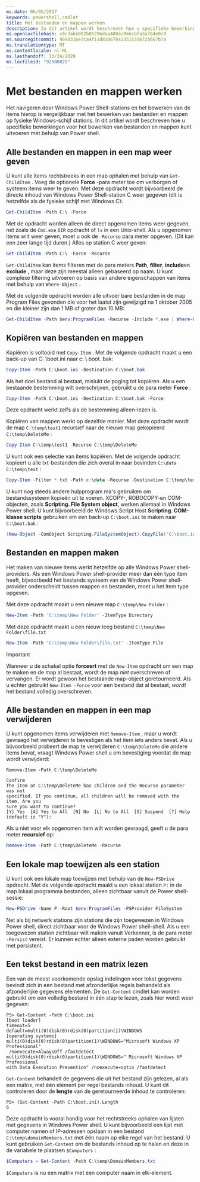 ```yaml
---
ms.date: 06/05/2017
keywords: powershell,cmdlet
title: Met bestanden en mappen werken
description: In dit artikel wordt beschreven hoe u specifieke bewerkingen voor het bewerken van bestanden en mappen kunt uitvoeren met behulp van Power shell.
ms.openlocfilehash: c0c3abb082b05296daa480ac06bcbfa3a784e0c9
ms.sourcegitcommit: 9080316e3ca4f11d83067b41351531672b667b7a
ms.translationtype: MT
ms.contentlocale: nl-NL
ms.lasthandoff: 10/24/2020
ms.locfileid: "92500025"
---
```

# <a name="working-with-files-and-folders"></a>Met bestanden en mappen werken

Het navigeren door Windows Power Shell-stations en het bewerken van de items hierop is vergelijkbaar met het bewerken van bestanden en mappen op fysieke Windows-schijf stations. In dit artikel wordt beschreven hoe u specifieke bewerkingen voor het bewerken van bestanden en mappen kunt uitvoeren met behulp van Power shell.

## <a name="listing-all-the-files-and-folders-within-a-folder"></a>Alle bestanden en mappen in een map weer geven

U kunt alle items rechtstreeks in een map ophalen met behulp van `Get-ChildItem` . Voeg de optionele **Force** -para meter toe om verborgen of systeem items weer te geven. Met deze opdracht wordt bijvoorbeeld de directe inhoud van Windows Power Shell-station C weer gegeven (dit is hetzelfde als de fysieke schijf met Windows C):

```powershell
Get-ChildItem -Path C:\ -Force
```

Met de opdracht worden alleen de direct opgenomen items weer gegeven, net zoals de `Cmd.exe` `DIR` opdracht of `ls` in een Unix-shell. Als u opgenomen items wilt weer geven, moet u ook de `-Recurse` para meter opgeven. (Dit kan een zeer lange tijd duren.) Alles op station C weer geven:

```powershell
Get-ChildItem -Path C:\ -Force -Recurse
```

`Get-ChildItem` kan items filteren met de para meters **Path**, **filter**, **include**en **exclude** , maar deze zijn meestal alleen gebaseerd op naam. U kunt complexe filtering uitvoeren op basis van andere eigenschappen van items met behulp van `Where-Object` .

Met de volgende opdracht worden alle uitvoer bare bestanden in de map Program Files gevonden die voor het laatst zijn gewijzigd na 1 oktober 2005 en die kleiner zijn dan 1 MB of groter dan 10 MB:

```powershell
Get-ChildItem -Path $env:ProgramFiles -Recurse -Include *.exe | Where-Object -FilterScript {($_.LastWriteTime -gt '2005-10-01') -and ($_.Length -ge 1mb) -and ($_.Length -le 10mb)}
```

## <a name="copying-files-and-folders"></a>Kopiëren van bestanden en mappen

Kopiëren is voltooid met `Copy-Item` . Met de volgende opdracht maakt u een back-up van C: \\boot.ini naar c: \\ boot. bak:

```powershell
Copy-Item -Path C:\boot.ini -Destination C:\boot.bak
```

Als het doel bestand al bestaat, mislukt de poging tot kopiëren. Als u een bestaande bestemming wilt overschrijven, gebruikt u de para meter **Force** :

```powershell
Copy-Item -Path C:\boot.ini -Destination C:\boot.bak -Force
```

Deze opdracht werkt zelfs als de bestemming alleen-lezen is.

Kopiëren van mappen werkt op dezelfde manier. Met deze opdracht wordt de map `C:\temp\test1` recursief naar de nieuwe map gekopieerd `C:\temp\DeleteMe` :

```powershell
Copy-Item C:\temp\test1 -Recurse C:\temp\DeleteMe
```

U kunt ook een selectie van items kopiëren. Met de volgende opdracht kopieert u alle txt-bestanden die zich overal in naar bevinden `C:\data` `C:\temp\text` :

```powershell
Copy-Item -Filter *.txt -Path c:\data -Recurse -Destination C:\temp\text
```

U kunt nog steeds andere hulpprogram ma's gebruiken om bestandssysteem kopieën uit te voeren. XCOPY-, ROBOCOPY-en COM-objecten, zoals **Scripting. File System object,** werken allemaal in Windows Power shell. U kunt bijvoorbeeld de Windows Script Host **Scripting. COM-klasse scripts** gebruiken om een back-up `C:\boot.ini` te maken naar `C:\boot.bak` :

```powershell
(New-Object -ComObject Scripting.FileSystemObject).CopyFile('C:\boot.ini', 'C:\boot.bak')
```

## <a name="creating-files-and-folders"></a>Bestanden en mappen maken

Het maken van nieuwe items werkt hetzelfde op alle Windows Power shell-providers. Als een Windows Power shell-provider meer dan één type item heeft, bijvoorbeeld het bestands systeem van de Windows Power shell-provider onderscheidt tussen mappen en bestanden, moet u het item type opgeven.

Met deze opdracht maakt u een nieuwe map `C:\temp\New Folder` :

```powershell
New-Item -Path 'C:\temp\New Folder' -ItemType Directory
```

Met deze opdracht maakt u een nieuw leeg bestand `C:\temp\New Folder\file.txt`

```powershell
New-Item -Path 'C:\temp\New Folder\file.txt' -ItemType File
```

> [!IMPORTANT]
> Wanneer u de schakel optie **forceert** met de `New-Item` opdracht om een map te maken en de map al bestaat, wordt de map _niet_ overschreven of vervangen. Er wordt gewoon het bestaande map-object geretourneerd. Als u echter gebruikt `New-Item -Force` voor een bestand dat al bestaat, _wordt_ het bestand volledig overschreven.

## <a name="removing-all-files-and-folders-within-a-folder"></a>Alle bestanden en mappen in een map verwijderen

U kunt opgenomen items verwijderen met `Remove-Item` , maar u wordt gevraagd het verwijderen te bevestigen als het item iets anders bevat. Als u bijvoorbeeld probeert de map te verwijderen `C:\temp\DeleteMe` die andere items bevat, vraagt Windows Power shell u om bevestiging voordat de map wordt verwijderd:

```
Remove-Item -Path C:\temp\DeleteMe

Confirm
The item at C:\temp\DeleteMe has children and the Recurse parameter was not
specified. If you continue, all children will be removed with the item. Are you
sure you want to continue?
[Y] Yes  [A] Yes to All  [N] No  [L] No to All  [S] Suspend  [?] Help
(default is "Y"):
```

Als u niet voor elk opgenomen item wilt worden gevraagd, geeft u de para meter **recursief** op:

```powershell
Remove-Item -Path C:\temp\DeleteMe -Recurse
```

## <a name="mapping-a-local-folder-as-a-drive"></a>Een lokale map toewijzen als een station

U kunt ook een lokale map toewijzen met behulp van de `New-PSDrive` opdracht. Met de volgende opdracht maakt u een lokaal station `P:` in de map lokaal programma bestanden, alleen zichtbaar vanuit de Power shell-sessie:

```powershell
New-PSDrive -Name P -Root $env:ProgramFiles -PSProvider FileSystem
```

Net als bij netwerk stations zijn stations die zijn toegewezen in Windows Power shell, direct zichtbaar voor de Windows Power shell-shell. Als u een toegewezen station zichtbaar wilt maken vanuit Verkenner, is de para meter `-Persist` vereist. Er kunnen echter alleen externe paden worden gebruikt met persistent.

## <a name="reading-a-text-file-into-an-array"></a>Een tekst bestand in een matrix lezen

Een van de meest voorkomende opslag indelingen voor tekst gegevens bevindt zich in een bestand met afzonderlijke regels behandeld als afzonderlijke gegevens elementen. De `Get-Content` cmdlet kan worden gebruikt om een volledig bestand in één stap te lezen, zoals hier wordt weer gegeven:

```
PS> Get-Content -Path C:\boot.ini
[boot loader]
timeout=5
default=multi(0)disk(0)rdisk(0)partition(1)\WINDOWS
[operating systems]
multi(0)disk(0)rdisk(0)partition(1)\WINDOWS="Microsoft Windows XP Professional"
 /noexecute=AlwaysOff /fastdetect
multi(0)disk(0)rdisk(0)partition(1)\WINDOWS=" Microsoft Windows XP Professional
with Data Execution Prevention" /noexecute=optin /fastdetect
```

`Get-Content` behandelt de gegevens die uit het bestand zijn gelezen, al als een matrix, met één element per regel bestands inhoud. U kunt dit controleren door de **lengte** van de geretourneerde inhoud te controleren:

```
PS> (Get-Content -Path C:\boot.ini).Length
6
```

Deze opdracht is vooral handig voor het rechtstreeks ophalen van lijsten met gegevens in Windows Power shell. U kunt bijvoorbeeld een lijst met computer namen of IP-adressen opslaan in een bestand `C:\temp\domainMembers.txt` met één naam op elke regel van het bestand. U kunt gebruiken `Get-Content` om de bestands inhoud op te halen en deze in de variabele te plaatsen `$Computers` :

```powershell
$Computers = Get-Content -Path C:\temp\DomainMembers.txt
```

`$Computers` is nu een matrix met een computer naam in elk-element.
